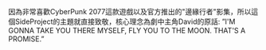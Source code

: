 因為非常喜歡CyberPunk 2077這款遊戲以及官方推出的"邊緣行者"影集，所以這個SideProject的主題就直接致敬，核心理念為劇中主角David的原話:
”I'M GONNA TAKE YOU THERE MYSELF, FLY YOU TO THE MOON. THAT'S A PROMISE.”
